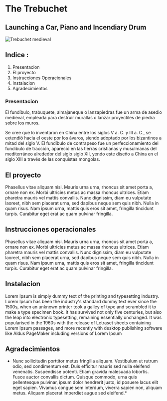 # The Trebuchet
## Launching a Car, Piano and Incendiary Drum
![Trebuchet medieval](https://imgs.search.brave.com/9fFSbxZv48LvawFz2ZbHsqPI5d23vQVzZe9dCePSLU4/rs:fit:860:0:0:0/g:ce/aHR0cHM6Ly9sZXRz/YnVpbGRhY2FzdGxl/LmNhL3dwLWNvbnRl/bnQvdXBsb2Fkcy8y/MDI1LzAxL3doYXQt/aXMtYS10cmVidWNo/ZXQtaG93LWRpZC1p/dC13b3JrLWFuZC13/aHktd2FzLWl0LXNv/LWVmZmVjdGl2ZS1s/ZWFybi1ob3ctbWVk/aWV2YWwtY2FzdGxl/cy1hZGFwdGVkLXRv/LXNpZWdlLXdhcmZh/cmUtMi0xMDI0eDU3/OC5wbmc "Arma de asedio")

## Indice :
1. Presentacion
2. El proyecto
4. Instrucciones Operacionales
5. Instalacion
6. Agradecimientos

### Presentacion
El fundíbulo, trabuquete, almajaneque o lanzapiedras fue un arma de asedio medieval, empleada para destruir murallas o lanzar proyectiles de piedra sobre los muros.

Se cree que lo inventaron en China entre los siglos V a. C. y III a. C., se extendió hacia el oeste por los ávaros, siendo adoptado por los bizantinos a mitad del siglo V. El fundíbulo de contrapeso fue un perfeccionamiento del fundíbulo de tracción, apareció en las tierras cristianas y musulmanas del mediterráneo alrededor del siglo siglo XII, yendo este diseño a China en el siglo XIII a través de las conquistas mongolas. 

## El proyecto

Phasellus vitae aliquam nisi. Mauris urna urna, rhoncus sit amet porta a, ornare non ex. Morbi ultricies metus ac massa rhoncus ultrices. Etiam pharetra mauris vel mattis convallis. Nunc dignissim, diam eu vulputate laoreet, nibh sem placerat urna, sed dapibus neque sem quis nibh. Nulla in quam risus. Nam ipsum urna, mattis quis eros sit amet, fringilla tincidunt turpis. Curabitur eget erat ac quam pulvinar fringilla.


## Instrucciones operacionales
Phasellus vitae aliquam nisi. Mauris urna urna, rhoncus sit amet porta a, ornare non ex. Morbi ultricies metus ac massa rhoncus ultrices. Etiam pharetra mauris vel mattis convallis. Nunc dignissim, diam eu vulputate laoreet, nibh sem placerat urna, sed dapibus neque sem quis nibh. Nulla in quam risus. Nam ipsum urna, mattis quis eros sit amet, fringilla tincidunt turpis. Curabitur eget erat ac quam pulvinar fringilla.

## Instalacion
Lorem Ipsum is simply dummy text of the printing and typesetting industry. Lorem Ipsum has been the industry's standard dummy text ever since the 1500s, when an unknown printer took a galley of type and scrambled it to make a type specimen book. It has survived not only five centuries, but also the leap into electronic typesetting, remaining essentially unchanged. It was popularised in the 1960s with the release of Letraset sheets containing Lorem Ipsum passages, and more recently with desktop publishing software like Aldus PageMaker including versions of Lorem Ipsum

## Agradecimientos
* Nunc sollicitudin porttitor metus fringilla aliquam. Vestibulum ut rutrum odio, sed condimentum est. Duis efficitur mauris sed nulla eleifend venenatis. Suspendisse potenti. Etiam gravida malesuada lobortis. Fusce auctor convallis dictum. Quisque commodo, urna quis pellentesque pulvinar, ipsum dolor hendrerit justo, id posuere lacus elit eget sapien. Vivamus congue sem interdum, viverra sapien non, aliquam metus. Aliquam placerat imperdiet augue sed eleifend.*